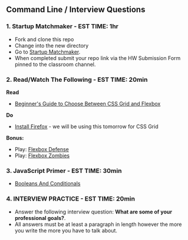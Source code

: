 ## Command Line / Interview Questions

### 1. Startup Matchmaker - EST TIME: 1hr

- Fork and clone this repo 
- Change into the new directory 
- Go to [Startup Matchmaker](./startup-matchmaker/README.md).
- When completed submit your repo link via the HW Submission Form pinned to the classroom channel.

### 2. Read/Watch The Following - EST TIME: 20min

**Read**

- [Beginner's Guide to Choose Between CSS Grid and Flexbox](https://medium.com/youstart-labs/beginners-guide-to-choose-between-css-grid-and-flexbox-783005dd2412)

**Do**

- [Install Firefox](https://www.mozilla.org/en-US/exp/firefox/) - we will be using this tomorrow for CSS Grid

**Bonus:**
- Play: [Flexbox Defense](http://www.flexboxdefense.com/)
- Play: [Flexbox Zombies](https://flexboxzombies.com/p/flexbox-zombies)



### 3. JavaScript Primer - EST TIME: 30min

- [Booleans And Conditionals](https://git.generalassemb.ly/SEIR-329/JS_Primer_Homework/tree/master/night_two)


### 4.  INTERVIEW PRACTICE - EST TIME: 20min
- Answer the following interview question: **What are some of your professional goals?**.
- All answers must be at least a paragraph in length however the more you write the more you have to talk about.
